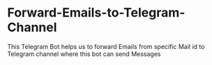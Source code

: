 # Forward-Emails-to-Telegram-Channel
This Telegram Bot helps us to forward Emails from specific Mail id to Telegram channel where this bot can send Messages 
